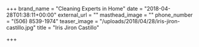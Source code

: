 +++
brand_name = "Cleaning Experts in Home"
date = "2018-04-28T01:38:11+00:00"
external_url = ""
masthead_image = ""
phone_number = "(506) 8539-1974"
teaser_image = "/uploads/2018/04/28/iris-jiron-castillo.jpg"
title = "Iris Jiron Castillo"

+++
